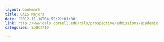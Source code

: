 ```yaml
---
layout: bookmark
title: CALS Majors
date: '2012-11-16T04:52:22+01:00'
link: http://www.cals.cornell.edu/cals/prospective/admissions/academic-programs/index.cfm
categories: EDUC2710

---
```

